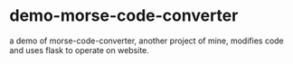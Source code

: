 # demo-morse-code-converter
a demo of morse-code-converter, another project of mine, modifies code and uses flask to operate on website.
